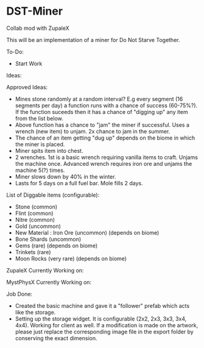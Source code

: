 # DST-Miner
Collab mod with ZupaleX

This will be an implementation of a miner for Do Not Starve Together.


To-Do:
- Start Work


Ideas:

Approved Ideas:
- Mines stone randomly at a random interval? E.g every segment (16 segments per day) a function runs with a chance of success (60-75%?). If the function suceeds then it has a chance of "digging up" any item from the list below.
- Above function has a chance to "jam" the miner if successful. Uses a wrench (new item) to unjam. 2x chance to jam in the summer.
- The chance of an item getting "dug up" depends on the biome in which the miner is placed.
- Miner spits item into chest.
- 2 wrenches. 1st is a basic wrench requiring vanilla items to craft. Unjams the machine once. Advanced wrench requires iron ore and unjams the machine 5(?) times.
- Miner slows down by 40% in the winter.
- Lasts for 5 days on a full fuel bar. Mole fills 2 days.

List of Diggable items (configurable):
- Stone (common)
- Flint (common)
- Nitre (common)
- Gold (uncommon)
- New Material : Iron Ore (uncommon) (depends on biome)
- Bone Shards (uncommon)
- Gems (rare) (depends on biome)
- Trinkets (rare)
- Moon Rocks (very rare) (depends on biome)


ZupaleX Currently Working on:


MystPhysX Currently Working on:


Job Done:
- Created the basic machine and gave it a "follower" prefab which acts like the storage.
- Setting up the storage widget. It is configurable (2x2, 2x3, 3x3, 3x4, 4x4). Working for client as well. If a modification is made on the artwork, please just replace the corresponding image file in the export folder by conserving the exact dimension. 
